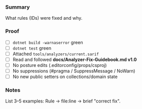 ### Summary
What rules (IDs) were fixed and why.

### Proof
- [ ] `dotnet build -warnaserror` green
- [ ] `dotnet test` green
- [ ] Attached `tools/analyzers/current.sarif`
- [ ] Read and followed **docs/Analyzer-Fix-Guidebook.md v1.0**
- [ ] No posture edits (.editorconfig/props/csproj)
- [ ] No suppressions (#pragma / SuppressMessage / NoWarn)
- [ ] No new public setters on collections/domain state

### Notes
List 3–5 examples: Rule → file:line → brief "correct fix".
